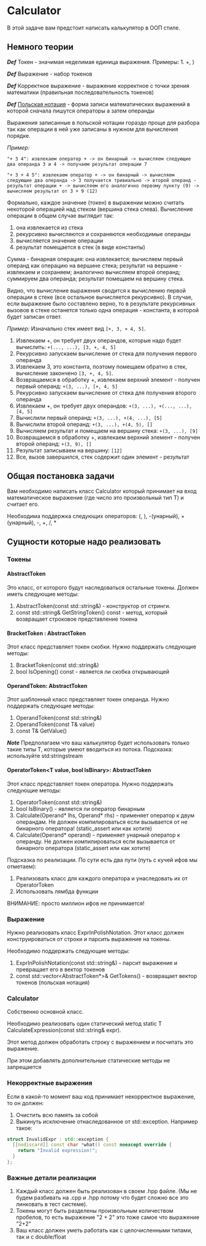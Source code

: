 # Calculator

В этой задаче вам предстоит написать калькулятор в ООП стиле.

## Немного теории

***Def*** Токен - значимая неделимая единица выражения. Примеры: 1. +, )

***Def*** Выражение - набор токенов

***Def*** Корректное выражение - выражение корректное с точки зрения математики (правильная последовательность токенов)

***Def*** [Польская нотация](https://en.wikipedia.org/wiki/Polish_notation) - форма записи математических выражений в которой сначала пишутся операторы а затем операнды

Выражения записанные в польской нотации гораздо проще для разбора так как операции в ней уже записаны в нужном
для вычисления порядке.

*Пример:*

`"+ 3 4": извлекаем оператор + -> он бинарный -> вычисляем следующие два операнда 3 и 4 -> получаем результат операции 7`

`"+ 3 + 4 5": извлекаем оператор + -> он бинарный -> вычисляем следующие два операнда -> 3 получается тривиально -> второй операнд - результат операции + -> вычисляем его аналогично первому пункту (9) -> вычисляем результат от 3 + 9 (12) `

Формально, каждое значение (токен) в выражении можно считать некоторой операцией
над стеком (вершина стека слева). Вычисление операции в общем случае выглядит так:
1) она извлекается из стека
2) рекурсивно вычисляются и сохраняются необходимые операнды
3) вычисляется значение операции
4) результат помещается в стек (в виде константы)

Сумма - бинарная операция: она извлекается; вычисляем первый операнд как
операцию на вершине стека; результат на вершине - извлекаем и сохраняем;
аналогично вычисляем второй операнд; суммируем два операнда; результат
помещаем на вершину стека.

Видно, что вычисление выражения сводится к вычислению первой операции
в стеке (все остальное вычисляется рекурсивно). В случае, если
выражение было составлено верно, то в результате рекурсивных вызовов
в стеке останется только одна операция - константа, в которой
будет записан ответ.

*Пример:*
Изначально стек имеет вид `[+, 3, + 4, 5]`.

1. Извлекаем +, он требует двух операндов, которые надо будет вычислить: `+(..., ...), [3, +, 4, 5]`
2. Рекурсивно запускаем вычисление от стека для получения первого операнда
3. Извлекаем 3, это константа, поэтому помещаем обратно в стек, вычисление закончено `[3, +, 4, 5]`.
4. Возвращаемся в обработку +, извлекаем верхний элемент - получен первый операнд: `+(3, ...), [+, 4, 5]`
5. Рекурсивно запускаем вычисление от стека для получения второго операнда
6. Извлекаем +, он требует двух операндов: `+(3, ...), +(..., ...), [4, 5]`
7. Вычислили первый операнд: `+(3, ...), +(4, ...), [5]`
8. Вычислили второй операнд: `+(3, ...), +(4, 5), []`
9. Вычисляем результат и помещаем на вершину стека: `+(3, ...), [9]`
10. Возвращаемся в обработку +, извлекаем верхний элемент - получен второй операнд: `+(3, 9), []`
11. Результат записываем на вершину: `[12]`
12. Все, вызов завершился, стек содержит один элемент - результат

## Общая постановка задачи

Вам необходимо написать класс Calculator который принимает на вход математическое выражение (где число это произвольный тип T) и считает его.

Необходима поддержка следующих операторов: (, ), -(унарный), +(унарный), -, +, /, *

## Сущности которые надо реализовать

### Токены

#### AbstractToken

Это класс, от которого будут наследоваться остальные токены. Должен иметь следующие методы:

1. AbstractToken(const std::string&) - конструктор от стринги.
2. const std::string& GetStringToken() const - метод, который возвращает строковое представление токена

#### BracketToken : AbstractToken

Этот класс представляет токен скобки. Нужно поддержать следующие методы:

1. BracketToken(const std::string&)
2. bool IsOpening() const - является ли скобка открывающей

#### OperandToken<T>: AbstractToken

Этот шаблонный класс представляет токен операнда. Нужно поддержать следующие методы:

1. OperandToken(const std::string&)
2. OperandToken(const T& value)
3. const T& GetValue()

***Note*** Предполагаем что ваш калькулятор будет использовать только такие типы T, которые умеют вводиться из потока. Подсказка: используйте std:stringstream

#### OperatorToken<T value, bool IsBinary>: AbstractToken

Этот класс представляет токен оператора. Нужно поддержать следующие методы:

1. OperatorToken(const std::string&)
2. bool IsBinary() - является ли оператор бинарным
3. Calculate(Operand<T>* lhs, Operand<T>* rhs) - применяет оператор к двум операндам. Не должен компилироваться если вызывается от не бинарного оператора! (static_assert или как хотите)
4. Calculate(Operand<T>* operand) - применяет унарный оператор к операнду. Не должен компилироваться если вызывается от бинарного оператора (static_assert или как хотите)

Подсказка по реализации. По сути есть два пути (путь с кучей ифов мы отметаем):

1. Реализовать класс для каждого оператора и унаследовать их от OperatorToken
2. Использовать лямбда функции

ВНИМАНИЕ: просто миллион ифов не принимается!

### Выражение

Нужно реализовать класс ExprInPolishNotation<T>. Этот класс должен конструироваться от строки и парсить выражение на токены.

Необходимо поддержать следующие методы:

1. ExprInPolishNotation(const std::string&) - парсит выражение и превращает его в вектор токенов
2. const std::vector<AbstractToken*>& GetTokens() - возвращает вектор токенов (польская нотация)

### Calculator<T>

Собственно основной класс.

Необходимо реализовать один статический метод static T CalculateExpression(const std::string& expr).

Этот метод должен обработать строку с выражением и посчитать это выражение.

При этом добавлять дополнительные статические методы не запрещается

### Некорректные выражения

Если в какой-то момент ваш код принимает некорректное выражение, то он должен:

1. Очистить всю память за собой
2. Выкинуть исключение отнаследованное от std::exception. Например такое:

```c++
struct InvalidExpr : std::exception {
  [[nodiscard]] const char *what() const noexcept override {
    return "Invalid expression!";
  }
};
```

### Важные детали реализации

1. Каждый класс должен быть реализован в своем .hpp файле. (Мы не будем разбивать на .cpp и .hpp потому что будет сложно все это линковать в тест системе).
2. Токены могут быть разделены произвольным количеством пробелов, то есть выражение "2    + 2" это тоже самое что выражение "2+2"
3. Ваш класс должен уметь работать как с целочисленными типами, так и с double/float
